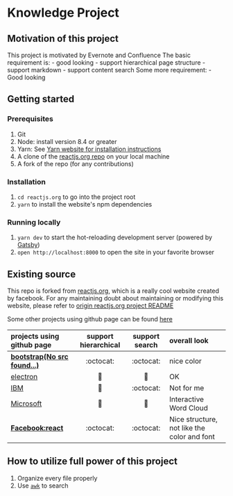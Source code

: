 # Knowledge Project

## Motivation of this project
This project is motivated by Evernote and Confluence
The basic requirement is:
    - good looking
    - support hierarchical page structure
    - support markdown
    - support content search
Some more requirement:
    - Good looking

## Getting started

### Prerequisites

1. Git
1. Node: install version 8.4 or greater
1. Yarn: See [Yarn website for installation instructions](https://yarnpkg.com/lang/en/docs/install/)
1. A clone of the [reactjs.org repo](https://github.com/reactjs/reactjs.org) on your local machine
1. A fork of the repo (for any contributions)

### Installation

1. `cd reactjs.org` to go into the project root
1. `yarn` to install the website's npm dependencies

### Running locally

1. `yarn dev` to start the hot-reloading development server (powered by [Gatsby](https://www.gatsbyjs.org))
1. `open http://localhost:8000` to open the site in your favorite browser


## Existing source
This repo is forked from [reactjs.org](https://github.com/reactjs/reactjs.org), which is a really cool website created by facebook. For any maintaining doubt about maintaining or modifying this website, please refer to [origin reactjs.org project README](https://github.com/reactjs/reactjs.org)

Some other projects using github page can be found [here](https://github.com/collections/github-pages-examples)

| projects using github page                                          |    support hierarchical|   support search| overall look |
| :------------                                         |               :-------:|  :-------------:| :-----------|
| [**bootstrap(No src found...)**](https://github.com/twbs/bootstrap)         | :octocat:              | :octocat:       | nice color   |
| [electron](https://github.com/electron/electronjs.org) | :no_good:              | :no_good:       | OK           |
| [IBM](https://github.com/IBM/ibm.github.io)            | :no_good:              | :octocat:       | Not for me   |
| [Microsoft](https://github.com/Microsoft/microsoft.github.io)| :no_good:        | :no_good:       | Interactive Word Cloud |
| [**Facebook:react**](https://github.com/facebook/react)| :octocat:        | :octocat:    | Nice structure, not like the color and font|


## How to utilize full power of this project
1. Organize every file properly
2. Use [`awk`](https://beyondgrep.com) to search
